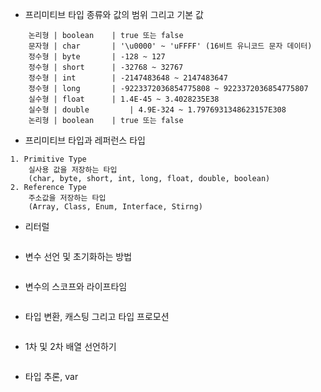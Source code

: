 - 프리미티브 타입 종류와 값의 범위 그리고 기본 값   
```
	논리형 | boolean	 | true 또는 false
	문자형 | char		 | '\u0000' ~ 'uFFFF' (16비트 유니코드 문자 데이터)
	정수형 | byte		 | -128 ~ 127
	정수형 | short		 | -32768 ~ 32767
	정수형 | int		 | -2147483648 ~ 2147483647
	정수형 | long		 | -9223372036854775808 ~ 9223372036854775807
	실수형 | float		 | 1.4E-45 ~ 3.4028235E38
	실수형 | double		 | 4.9E-324 ~ 1.7976931348623157E308
	논리형 | boolean	 | true 또는 false
```
- 프리미티브 타입과 레퍼런스 타입   
```
1. Primitive Type   
	실사용 값을 저장하는 타입   
	(char, byte, short, int, long, float, double, boolean)   
2. Reference Type   
	주소값을 저장하는 타입   
	(Array, Class, Enum, Interface, Stirng)   
```
- 리터럴   
```

```
- 변수 선언 및 초기화하는 방법   
```

```
- 변수의 스코프와 라이프타임   
```

```
- 타입 변환, 캐스팅 그리고 타입 프로모션   
```

```
- 1차 및 2차 배열 선언하기   
```

```
- 타입 추론, var   
```

```